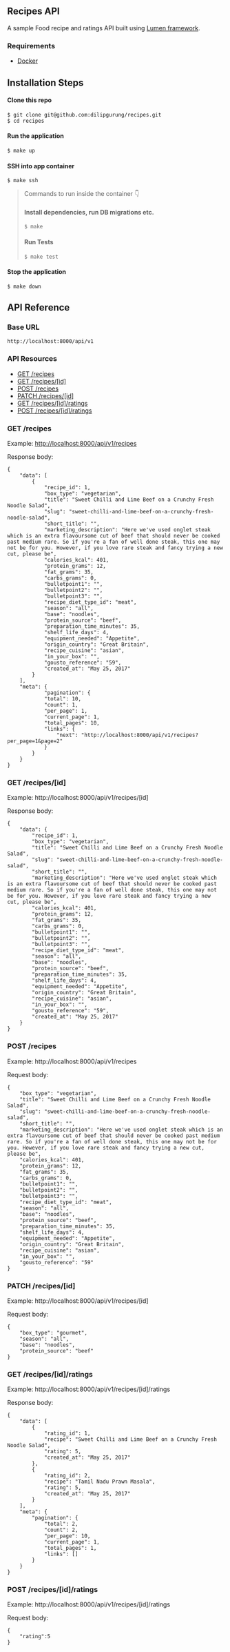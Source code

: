 ## Recipes API
A sample Food recipe and ratings API built using [Lumen framework](https://lumen.laravel.com/).

### Requirements
   - [Docker](https://www.docker.com/get-started)

## Installation Steps

#### Clone this repo
```
$ git clone git@github.com:dilipgurung/recipes.git
$ cd recipes
```	

#### Run the application
```
$ make up
```	

#### SSH into app container
```
$ make ssh
```	

> Commands to run inside the container 👇
>#### Install dependencies, run DB migrations etc.
>```
>$ make
>```
>
>#### Run Tests
>```
>$ make test
>```

#### Stop the application
```
$ make down
```	

## API Reference

### Base URL 
	http://localhost:8000/api/v1

### API Resources
- [GET /recipes](#get-recipes)
- [GET /recipes/[id]](#get-recipesid)
- [POST /recipes](#post-recipes)
- [PATCH /recipes/[id]](#patch-recipesid)
- [GET /recipes/[id]/ratings](#get-recipesidratings)
- [POST /recipes/[id]/ratings](#post-recipesidratings)


### GET /recipes
Example: [http://localhost:8000/api/v1/recipes](http://localhost:8000/api/v1/recipes)

Response body:

    {
        "data": [
            {
                "recipe_id": 1,
                "box_type": "vegetarian",
                "title": "Sweet Chilli and Lime Beef on a Crunchy Fresh Noodle Salad",
                "slug": "sweet-chilli-and-lime-beef-on-a-crunchy-fresh-noodle-salad",
                "short_title": "",
                "marketing_description": "Here we've used onglet steak which is an extra flavoursome cut of beef that should never be cooked past medium rare. So if you're a fan of well done steak, this one may not be for you. However, if you love rare steak and fancy trying a new cut, please be",
                "calories_kcal": 401,
                "protein_grams": 12,
                "fat_grams": 35,
                "carbs_grams": 0,
                "bulletpoint1": "",
                "bulletpoint2": "",
                "bulletpoint3": "",
                "recipe_diet_type_id": "meat",
                "season": "all",
                "base": "noodles",
                "protein_source": "beef",
                "preparation_time_minutes": 35,
                "shelf_life_days": 4,
                "equipment_needed": "Appetite",
                "origin_country": "Great Britain",
                "recipe_cuisine": "asian",
                "in_your_box": "",
                "gousto_reference": "59",
                "created_at": "May 25, 2017"
            }
        ],
        "meta": {
                "pagination": {
                "total": 10,
                "count": 1,
                "per_page": 1,
                "current_page": 1,
                "total_pages": 10,
                "links": {
                    "next": "http://localhost:8000/api/v1/recipes?per_page=1&page=2"
                }
            }
        }
    }

### GET /recipes/[id]
Example: http://localhost:8000/api/v1/recipes/[id]

Response body:

    {
        "data": {
            "recipe_id": 1,
            "box_type": "vegetarian",
            "title": "Sweet Chilli and Lime Beef on a Crunchy Fresh Noodle Salad",
            "slug": "sweet-chilli-and-lime-beef-on-a-crunchy-fresh-noodle-salad",
            "short_title": "",
            "marketing_description": "Here we've used onglet steak which is an extra flavoursome cut of beef that should never be cooked past medium rare. So if you're a fan of well done steak, this one may not be for you. However, if you love rare steak and fancy trying a new cut, please be",
            "calories_kcal": 401,
            "protein_grams": 12,
            "fat_grams": 35,
            "carbs_grams": 0,
            "bulletpoint1": "",
            "bulletpoint2": "",
            "bulletpoint3": "",
            "recipe_diet_type_id": "meat",
            "season": "all",
            "base": "noodles",
            "protein_source": "beef",
            "preparation_time_minutes": 35,
            "shelf_life_days": 4,
            "equipment_needed": "Appetite",
            "origin_country": "Great Britain",
            "recipe_cuisine": "asian",
            "in_your_box": "",
            "gousto_reference": "59",
            "created_at": "May 25, 2017"
        }
    }

### POST /recipes
Example: http://localhost:8000/api/v1/recipes

Request body:

    {
        "box_type": "vegetarian",
        "title": "Sweet Chilli and Lime Beef on a Crunchy Fresh Noodle Salad",
        "slug": "sweet-chilli-and-lime-beef-on-a-crunchy-fresh-noodle-salad",
        "short_title": "",
        "marketing_description": "Here we've used onglet steak which is an extra flavoursome cut of beef that should never be cooked past medium rare. So if you're a fan of well done steak, this one may not be for you. However, if you love rare steak and fancy trying a new cut, please be",
        "calories_kcal": 401,
        "protein_grams": 12,
        "fat_grams": 35,
        "carbs_grams": 0,
        "bulletpoint1": "",
        "bulletpoint2": "",
        "bulletpoint3": "",
        "recipe_diet_type_id": "meat",
        "season": "all",
        "base": "noodles",
        "protein_source": "beef",
        "preparation_time_minutes": 35,
        "shelf_life_days": 4,
        "equipment_needed": "Appetite",
        "origin_country": "Great Britain",
        "recipe_cuisine": "asian",
        "in_your_box": "",
        "gousto_reference": "59"
    }

### PATCH /recipes/[id]
Example: http://localhost:8000/api/v1/recipes/[id]

Request body:

    {
        "box_type": "gourmet",
        "season": "all",
        "base": "noodles",
        "protein_source": "beef"
    }

### GET /recipes/[id]/ratings
Example: http://localhost:8000/api/v1/recipes/[id]/ratings

Response body:

    {
        "data": [
            {
                "rating_id": 1,
                "recipe": "Sweet Chilli and Lime Beef on a Crunchy Fresh Noodle Salad",
                "rating": 5,
                "created_at": "May 25, 2017"
            },
            {
                "rating_id": 2,
                "recipe": "Tamil Nadu Prawn Masala",
                "rating": 5,
                "created_at": "May 25, 2017"
            }
        ],
        "meta": {
            "pagination": {
                "total": 2,
                "count": 2,
                "per_page": 10,
                "current_page": 1,
                "total_pages": 1,
                "links": []
            }
        }
    }

### POST /recipes/[id]/ratings
Example: http://localhost:8000/api/v1/recipes/[id]/ratings

Request body:

    {
        "rating":5
    }


